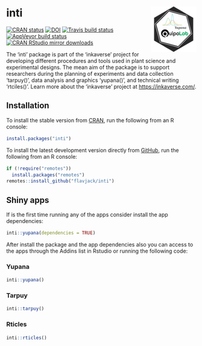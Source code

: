 
<!-- README.md is generated from README.Rmd. Please edit that file -->

# inti <img src="man/figures/logo.png" align="right" alt="" width="120" />

<!-- badges: start -->

[![CRAN
status](https://www.r-pkg.org/badges/version/inti)](https://CRAN.R-project.org/package=inti)
[![DOI](https://zenodo.org/badge/82401374.svg)](https://zenodo.org/badge/latestdoi/82401374)
[![Travis build
status](https://travis-ci.org/Flavjack/inti.svg?branch=master)](https://travis-ci.org/Flavjack/inti)
[![AppVeyor build
status](https://ci.appveyor.com/api/projects/status/github/Flavjack/inti?branch=master&svg=true)](https://ci.appveyor.com/project/Flavjack/inti)
[![CRAN RStudio mirror
downloads](https://cranlogs.r-pkg.org/badges/grand-total/inti?color=brightgreen)](https://r-pkg.org/pkg/inti)
<!-- badges: end -->

The ‘inti’ package is part of the ‘inkaverse’ project for developing
different procedures and tools used in plant science and experimental
designs. The mean aim of the package is to support researchers during
the planning of experiments and data collection ‘tarpuy()’, data
analysis and graphics ‘yupana()’, and technical writing ‘rtciles()’.
Learn more about the ‘inkaverse’ project at <https://inkaverse.com/>.

## Installation

To install the stable version from
[CRAN](https://cran.r-project.org/package=inti), run the following from
an R console:

``` r
install.packages("inti")
```

To install the latest development version directly from
[GitHub](https://github.com/flavjack/inti), run the following from an R
console:

``` r
if (!require("remotes"))
  install.packages("remotes")
remotes::install_github("flavjack/inti")
```

## Shiny apps

If is the first time running any of the apps consider install the app
dependencies:

``` r
inti::yupana(dependencies = TRUE)
```

After install the package and the app dependencies also you can access
to the apps through the Addins list in Rstudio or running the following
code:

### Yupana

``` r
inti::yupana()
```

### Tarpuy

``` r
inti::tarpuy()
```

### Rticles

``` r
inti::rticles()
```
